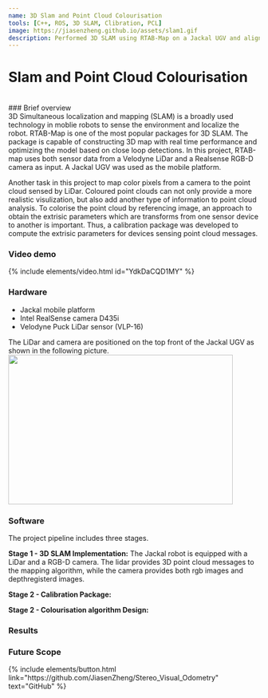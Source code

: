 ```yaml
---
name: 3D Slam and Point Cloud Colourisation
tools: [C++, ROS, 3D SLAM, Clibration, PCL]
image: https://jiasenzheng.github.io/assets/slam1.gif
description: Performed 3D SLAM using RTAB-Map on a Jackal UGV and align the color pixel to the point cloud; developed a calibration ROS package to compute the extrisic parameters between a LiDar and a RGB-D camera.
---
```


# Slam and Point Cloud Colourisation
<br>
### Brief overview
<br>
3D Simultaneous localization and mapping (SLAM) is a broadly used technology in moblie robots to sense the environment and localize the robot. RTAB-Map is one of the most popular packages for 3D SLAM. The package is capable of constructing 3D map with real time performance and optimizing the model based on close loop detections. In this project, RTAB-map uses both sensor data from a Velodyne LiDar and a Realsense RGB-D camera as input. A Jackal UGV was used as the mobile platform. 

Another task in this project to map color pixels from a camera to the point cloud sensed by LiDar. Coloured point clouds can not only provide a more realistic visulization, but also add another type of information to point cloud analysis. To colorise the point cloud by referencing image, an approach to obtain the extrisic parameters which are transforms from one sensor device to another is important. Thus, a calibration package was developed to compute the extrisic parameters for devices sensing point cloud messages.

### Video demo
{% include elements/video.html id="YdkDaCQD1MY" %}
<br>

### Hardware
* Jackal mobile platform 
* Intel RealSense camera D435i
* Velodyne Puck LiDar sensor (VLP-16)

The LiDar and camera are positioned on the top front of the Jackal UGV as shown in the following picture.
<img src="{{ site.url }}{{ site.baseurl }}/assets/velo1.jpg" style="height: 300px; width:450px;"/>


### Software
The project pipeline includes three stages.

**Stage 1 - 3D SLAM Implementation:**
The Jackal robot is equipped with a LiDar and a RGB-D camera. The lidar provides 3D point cloud messages to the mapping algorithm, while the camera provides both rgb images and depthregisterd images.  


**Stage 2 - Calibration Package:**



**Stage 2 - Colourisation algorithm Design:**





### Results


### Future Scope 




<p class="text-center">
{% include elements/button.html link="https://github.com/JiasenZheng/Stereo_Visual_Odometry" text="GitHub" %}
</p>